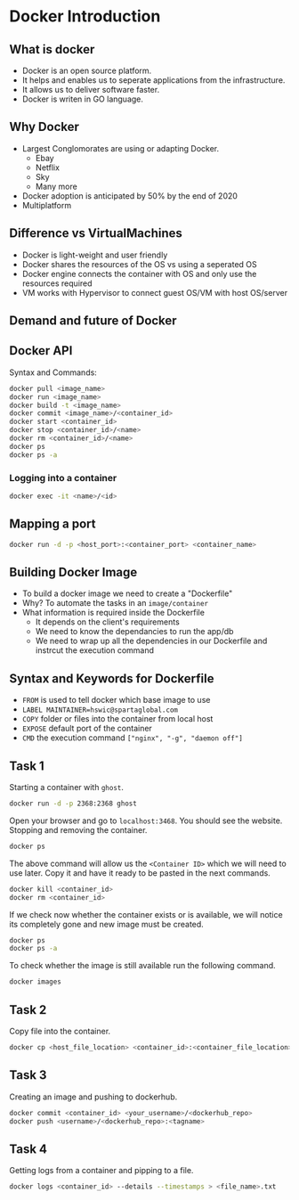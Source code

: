 # Docker Introduction

## What is docker

- Docker is an open source platform.
- It helps and enables us to seperate applications from the infrastructure.
- It allows us to deliver software faster.
- Docker is writen in GO language.

## Why Docker

- Largest Conglomorates are using or adapting Docker.
  - Ebay
  - Netflix
  - Sky
  - Many more
- Docker adoption is anticipated by 50% by the end of 2020
- Multiplatform

## Difference vs VirtualMachines

- Docker is light-weight and user friendly
- Docker shares the resources of the OS vs using a seperated OS
- Docker engine connects the container with OS and only use the resources required
- VM works with Hypervisor to connect guest OS/VM with host OS/server

## Demand and future of Docker

## Docker API

Syntax and Commands:

```bash
docker pull <image_name>
docker run <image_name>
docker build -t <image_name>
docker commit <image_name>/<container_id>
docker start <container_id>
docker stop <container_id>/<name>
docker rm <container_id>/<name>
docker ps
docker ps -a
```

### Logging into a container

```bash
docker exec -it <name>/<id>
```

## Mapping a port

```bash
docker run -d -p <host_port>:<container_port> <container_name>
```

## Building Docker Image

- To build a docker image we need to create a "Dockerfile"
- Why? To automate the tasks in an `image/container`
- What information is required inside the Dockerfile
  - It depends on the client's requirements
  - We need to know the dependancies to run the app/db
  - We need to wrap up all the dependencies in our Dockerfile and instrcut the execution command

## Syntax and Keywords for Dockerfile

- `FROM` is used to tell docker which base image to use
- `LABEL MAINTAINER=hswic@spartaglobal.com`
- `COPY` folder or files into the container from local host
- `EXPOSE` default port of the container
- `CMD` the execution command `["nginx", "-g", "daemon off"]`

## Task 1

Starting a container with `ghost`.

```bash
docker run -d -p 2368:2368 ghost
```

Open your browser and go to `localhost:3468`. You should see the website.
</br>
Stopping and removing the container.

```bash
docker ps
```

The above command will allow us the `<Container ID>` which we will need to use later. Copy it and have it ready to be pasted in the next commands.

```bash
docker kill <container_id>
docker rm <container_id>
```

If we check now whether the container exists or is available, we will notice its completely gone and new image must be created.

```bash
docker ps
docker ps -a
```

To check whether the image is still available run the following command.

```bash
docker images
```

## Task 2

Copy file into the container.

```bash
docker cp <host_file_location> <container_id>:<container_file_location>
```

## Task 3

Creating an image and pushing to dockerhub.

```bash
docker commit <container_id> <your_username>/<dockerhub_repo>
docker push <username>/<dockerhub_repo>:<tagname>
```

## Task 4

Getting logs from a container and pipping to a file.

```bash
docker logs <container_id> --details --timestamps > <file_name>.txt
```
